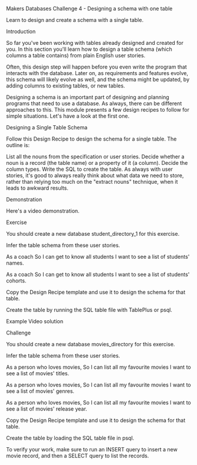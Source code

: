 Makers Databases Challenge 4 - Designing a schema with one table

Learn to design and create a schema with a single table.

Introduction

So far you've been working with tables already designed and created for you. In this section you'll learn how to design a table schema (which columns a table contains) from plain English user stories.

Often, this design step will happen before you even write the program that interacts with the database. Later on, as requirements and features evolve, this schema will likely evolve as well, and the schema might be updated, by adding columns to existing tables, or new tables.

Designing a schema is an important part of designing and planning programs that need to use a database. As always, there can be different approaches to this. This module presents a few design recipes to follow for simple situations. Let's have a look at the first one.

Designing a Single Table Schema

Follow this Design Recipe to design the schema for a single table. The outline is:

List all the nouns from the specification or user stories.
Decide whether a noun is a record (the table name) or a property of it (a column).
Decide the column types.
Write the SQL to create the table.
As always with user stories, it's good to always really think about what data we need to store, rather than relying too much on the "extract nouns" technique, when it leads to awkward results.

Demonstration

Here's a video demonstration.

Exercise

You should create a new database student_directory_1 for this exercise.

Infer the table schema from these user stories.

As a coach
So I can get to know all students
I want to see a list of students' names.

As a coach
So I can get to know all students
I want to see a list of students' cohorts.

Copy the Design Recipe template and use it to design the schema for that table.

Create the table by running the SQL table file with TablePlus or psql.

Example Video solution

Challenge

You should create a new database movies_directory for this exercise.

Infer the table schema from these user stories.

As a person who loves movies,
So I can list all my favourite movies
I want to see a list of movies' titles.

As a person who loves movies,
So I can list all my favourite movies
I want to see a list of movies' genres.

As a person who loves movies,
So I can list all my favourite movies
I want to see a list of movies' release year.

Copy the Design Recipe template and use it to design the schema for that table.

Create the table by loading the SQL table file in psql.

To verify your work, make sure to run an INSERT query to insert a new movie record, and then a SELECT query to list the records.

